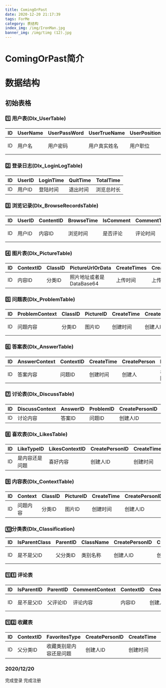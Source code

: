 ```yaml
---
title: ComingOrPast
date: 2020-12-20 21:17:39
tags: ForMe
category: 表结构
index_img: /img/IronMan.jpg
banner_img: /img/timg (12).jpg
---
```


#  ComingOrPast简介

# 数据结构

## 初始表格

### :one: ​用户表(Dlx_UserTable)

| ID   | UserName | UserPassWord | UserTrueName | UserPosition | UserLikes | UserAges | UserGender | UserMotto | UserIsDeleted  | UserLastLoginTime | CreateTime | DeletedTime | UserProfile |
| ---- | -------- | ------------ | ------------ | ------------ | --------- | -------- | ---------- | --------- | -------------- | ----------------- | ---------- | ----------- | ----------- |
| ID   | 用户名   | 用户密码     | 用户真实姓名 | 用户职位     | 用户喜好  | 用户年龄 | 用户性别   | 座右铭    | 用户是否已删除 | 最近一次登录时间  | 创建时间   | 删除时间    | 用户头像    |

### :two: 登录日志(Dlx_LoginLogTable)

| ID   | UserID | LoginTime | QuitTime | TotalTime  |
| ---- | ------ | --------- | -------- | ---------- |
| ID   | 用户ID | 登陆时间  | 退出时间 | 浏览总时长 |

### :three: 浏览记录(Dlx_BrowseRecordsTable)

| ID   | UserID | ContentID | BrowseTime | IsComment | CommentTime | IsLike   | LikeTime | IsFavorites | FavoritesTime |
| ---- | ------ | --------- | ---------- | --------- | ----------- | -------- | -------- | ----------- | ------------- |
| ID   | 用户ID | 内容ID    | 浏览时间   | 是否评论  | 评论时间    | 是否喜欢 | 喜欢时间 | 是否收藏    | 收藏时间      |

###  :four: 图片表(Dlx_PictureTable)

| ID   | ContextID | ClassID | PictureUrlOrData         | CreateTimes | CreatePerson | IsDeleted | DeletedTime |
| ---- | --------- | ------- | ------------------------ | ----------- | ------------ | --------- | ----------- |
| ID   | 内容ID    | 分类ID  | 照片地址或者是DataBase64 | 上传时间    | 上传人       | 是否删除  | 删除时间    |

### :five: 问题表(Dlx_ProblemTable)

| ID   | ProblemContext | ClassID | PictureID | CreateTime | CreatePersonID | IsDelete | DeletedTime |
| ---- | -------------- | ------- | --------- | ---------- | -------------- | -------- | ----------- |
| ID   | 问题内容       | 分类ID  | 图片ID    | 创建时间   | 创建人ID       | 是否删除 | 删除时间    |

### :six: 答案表(Dlx_AnswerTable)

| ID   | AnswerContext | ContextID | CreateTime | CreatePerson | IsDelete | DeletedTime |
| ---- | ------------- | --------- | ---------- | ------------ | -------- | ----------- |
| ID   | 答案内容      | 问题ID    | 创建时间   | 创建人       | 是否删除 | 删除时间    |

### :seven: 讨论表(Dlx_DiscussTable)

| ID   | DiscussContext | AnswerID | ProblemID | CreatePersonID | ToPersonID | CreateTime |
| ---- | -------------- | -------- | --------- | -------------- | ---------- | ---------- |
| ID   | 讨论内容       | 答案ID   | 问题ID    | 创建人ID       | 答案ID     | 创建时间   |

### :eight: 喜欢表(Dlx_LikesTable)

| ID   | LikeTypeID     | LikesContextID | CreatePersonID | CreateTime | IsDelete | DeletedTime |
| ---- | -------------- | -------------- | -------------- | ---------- | -------- | ----------- |
| ID   | 是内容还是问题 | 喜好内容       | 创建人ID       | 创建时间   | 是否删除 | 删除时间    |

### :nine: 内容表(Dlx_ContextTable)

| ID   | Context  | ClassID | PictureID | CreateTime | CreatePersonID | IsDelete | DeletedTime | IsNoComments |
| ---- | -------- | ------- | --------- | ---------- | -------------- | -------- | ----------- | ------------ |
| ID   | 问题内容 | 分类ID  | 图片ID    | 创建时间   | 创建人ID       | 是否删除 | 删除时间    | 是否禁止评论 |

### :keycap_ten:分类表(Dlx_Classification)

| ID   | IsParentClass | ParentID | ClassName | CreatePersonID | CreateTime | IsDelete | DeletedTime |
| ---- | ------------- | -------- | --------- | -------------- | ---------- | -------- | ----------- |
| ID   | 是不是父ID    | 父分类ID | 类别名称  | 创建人ID       | 创建时间   | 是否删除 | 删除时间    |

### :one::one: 评论表

| ID   | IsParentID | ParentID | CommentContext | ContextID | CreatePersonID | CreateTime | IsDelete | DeletedTime |
| ---- | ---------- | -------- | -------------- | --------- | -------------- | ---------- | -------- | ----------- |
| ID   | 是不是父ID | 父评论ID | 评论内容       | 内容ID    | 创建人ID       | 创建时间   | 是否删除 | 删除时间    |

### :one::two: 收藏表

| ID   | ContextID | FavoritesType          | CreatePersonID | CreateTime | IsDelete | DeletedTime |
| ---- | --------- | ---------------------- | -------------- | ---------- | -------- | ----------- |
| ID   | 父分类ID  | 收藏类别是内容还是问题 | 创建人ID       | 创建时间   | 是否删除 | 删除时间    |

[//]:<> "this is a comment"

### 2020/12/20
完成登录
完成注册